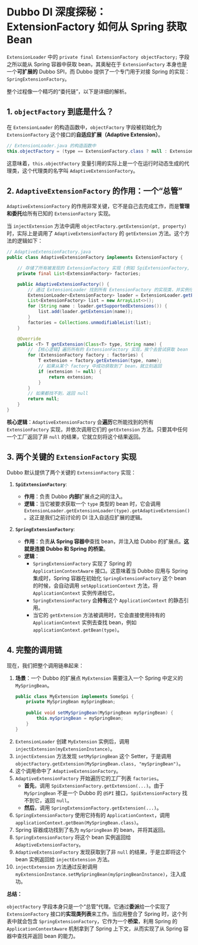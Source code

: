 # Dubbo DI 深度探秘：ExtensionFactory 如何从 Spring 获取 Bean

`ExtensionLoader` 中的 `private final ExtensionFactory objectFactory;` 字段之所以能从 Spring 容器中获取 bean，其奥秘在于 `ExtensionFactory` 本身也是一个**可扩展的** Dubbo SPI，而 Dubbo 提供了一个专门用于对接 Spring 的实现：`SpringExtensionFactory`。

整个过程像一个精巧的“委托链”，以下是详细的解析。

## 1. `objectFactory` 到底是什么？

在 `ExtensionLoader` 的构造函数中，`objectFactory` 字段被初始化为 `ExtensionFactory` 这个接口的**自适应扩展（Adaptive Extension）**。

```java
// ExtensionLoader.java 的构造函数中
this.objectFactory = (type == ExtensionFactory.class ? null : ExtensionLoader.getExtensionLoader(ExtensionFactory.class).getAdaptiveExtension());
```

这意味着，`this.objectFactory` 变量引用的实际上是一个在运行时动态生成的代理类，这个代理类的名字叫 `AdaptiveExtensionFactory`。

## 2. `AdaptiveExtensionFactory` 的作用：一个“总管”

`AdaptiveExtensionFactory` 的作用非常关键，它不是自己去完成工作，而是**管理和委托**给所有已知的 `ExtensionFactory` 实现。

当 `injectExtension` 方法中调用 `objectFactory.getExtension(pt, property)` 时，实际上是调用了 `AdaptiveExtensionFactory` 的 `getExtension` 方法。这个方法的逻辑如下：

```java
// AdaptiveExtensionFactory.java
public class AdaptiveExtensionFactory implements ExtensionFactory {

    // 存储了所有被发现的 ExtensionFactory 实现 (例如 SpiExtensionFactory, SpringExtensionFactory)
    private final List<ExtensionFactory> factories;

    public AdaptiveExtensionFactory() {
        // 通过 ExtensionLoader 找到所有 ExtensionFactory 的实现类，并实例化
        ExtensionLoader<ExtensionFactory> loader = ExtensionLoader.getExtensionLoader(ExtensionFactory.class);
        List<ExtensionFactory> list = new ArrayList<>();
        for (String name : loader.getSupportedExtensions()) {
            list.add(loader.getExtension(name));
        }
        factories = Collections.unmodifiableList(list);
    }

    @Override
    public <T> T getExtension(Class<T> type, String name) {
        // 【核心逻辑】遍历所有的 ExtensionFactory 实现，挨个去尝试获取 bean
        for (ExtensionFactory factory : factories) {
            T extension = factory.getExtension(type, name);
            // 如果从某个 factory 中成功获取到了 bean，就立刻返回
            if (extension != null) {
                return extension;
            }
        }
        // 如果都找不到，返回 null
        return null;
    }
}
```

**核心逻辑**：`AdaptiveExtensionFactory` 会**遍历**它所能找到的所有 `ExtensionFactory` 实现，并依次调用它们的 `getExtension` 方法。只要其中任何一个工厂返回了非 `null` 的结果，它就立刻将这个结果返回。

## 3. 两个关键的 `ExtensionFactory` 实现

Dubbo 默认提供了两个关键的 `ExtensionFactory` 实现：

1.  **`SpiExtensionFactory`**:
    *   **作用**：负责 Dubbo **内部**扩展点之间的注入。
    *   **逻辑**：当它被要求获取一个 `type` 类型的 bean 时，它会调用 `ExtensionLoader.getExtensionLoader(type).getAdaptiveExtension()`。这正是我们之前讨论的 DI 注入自适应扩展的逻辑。

2.  **`SpringExtensionFactory`**:
    *   **作用**：负责**从 Spring 容器中**查找 bean，并注入给 Dubbo 的扩展点。**这就是连接 Dubbo 和 Spring 的桥梁**。
    *   **逻辑**：
        *   `SpringExtensionFactory` 实现了 Spring 的 `ApplicationContextAware` 接口。这意味着当 Dubbo 应用与 Spring 集成时，Spring 容器在初始化 `SpringExtensionFactory` 这个 bean 的时候，会自动调用 `setApplicationContext` 方法，将 `ApplicationContext` 实例传递给它。
        *   `SpringExtensionFactory` 会**持有**这个 `ApplicationContext` 的静态引用。
        *   当它的 `getExtension` 方法被调用时，它会直接使用持有的 `ApplicationContext` 实例去查找 bean，例如 `applicationContext.getBean(type)`。

## 4. 完整的调用链

现在，我们把整个调用链串起来：

1.  **场景**：一个 Dubbo 的扩展点 `MyExtension` 需要注入一个 Spring 中定义的 `MySpringBean`。
    ```java
    public class MyExtension implements SomeSpi {
        private MySpringBean mySpringBean;
        
        public void setMySpringBean(MySpringBean mySpringBean) {
            this.mySpringBean = mySpringBean;
        }
    }
    ```
2.  `ExtensionLoader` 创建 `MyExtension` 实例后，调用 `injectExtension(myExtensionInstance)`。
3.  `injectExtension` 方法发现 `setMySpringBean` 这个 Setter，于是调用 `objectFactory.getExtension(MySpringBean.class, "mySpringBean")`。
4.  这个调用命中了 `AdaptiveExtensionFactory`。
5.  `AdaptiveExtensionFactory` 开始遍历它的工厂列表 `factories`。
    *   **首先**，调用 `SpiExtensionFactory.getExtension(...)`。由于 `MySpringBean` 不是一个 Dubbo 的 `@SPI` 接口，`SpiExtensionFactory` 找不到它，返回 `null`。
    *   **然后**，调用 `SpringExtensionFactory.getExtension(...)`。
6.  `SpringExtensionFactory` 使用它持有的 `ApplicationContext`，调用 `applicationContext.getBean(MySpringBean.class)`。
7.  Spring 容器成功找到了名为 `mySpringBean` 的 bean，并将其返回。
8.  `SpringExtensionFactory` 将这个 bean 实例返回给 `AdaptiveExtensionFactory`。
9.  `AdaptiveExtensionFactory` 发现获取到了非 `null` 的结果，于是立即将这个 bean 实例返回给 `injectExtension` 方法。
10. `injectExtension` 方法通过反射调用 `myExtensionInstance.setMySpringBean(mySpringBeanInstance)`，注入成功。

**总结：**

`objectFactory` 字段本身只是一个“总管”代理。它通过**委派**给一个实现了 `ExtensionFactory` 接口的**实现类列表**来工作。当应用整合了 Spring 时，这个列表中就会包含 `SpringExtensionFactory`，它作为一个**桥梁**，利用 Spring 的 `ApplicationContextAware` 机制拿到了 Spring 上下文，从而实现了从 Spring 容器中查找并返回 bean 的能力。
